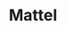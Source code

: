 ---
slides:
  - src: /assets/paintings/mattel/mattel.jpg
    alt: Mattel Painting - Full
  - src: /assets/paintings/mattel/mattel-side.jpg
    alt: Mattel Painting - Side Detail
  - src: /assets/paintings/mattel/mattel-detail.jpg
    alt: Mattel Painting - Close-up Detail
title: Mattel
layout: ../../layouts/PaintingLayout.astro
yearPainted: 2021
medium: Acrylic
dimensions: 20" x 20"
description: Inspired by a giant toy maker brand.
---